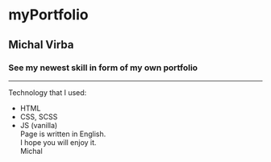 # myPortfolio  
## Michal Virba  
### See my newest skill in form of my own portfolio  
---
Technology that I used:  
* HTML  
* CSS, SCSS  
* JS (vanilla)  
Page is written in English.  
I hope you will enjoy it.  
Michal

